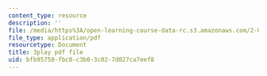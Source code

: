 ```yaml
---
content_type: resource
description: ''
file: /media/https%3A/open-learning-course-data-rc.s3.amazonaws.com/2-003sc-engineering-dynamics-fall-2011/bfb95750fbc8c3b03c027d027ca7eef8_PZ1zxBO1kO8.pdf
file_type: application/pdf
resourcetype: Document
title: 3play pdf file
uid: bfb95750-fbc8-c3b0-3c02-7d027ca7eef8
---
```

